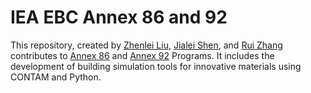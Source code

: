 # IEA EBC Annex 86 and 92
This repository, created by [Zhenlei Liu](linkedin.com/in/zhenlei-liu-247b10222), [Jialei Shen](https://www.jialeishen.com), and [Rui Zhang](https://www.linkedin.com/in/rui-zhang-sophia) contributes to [Annex 86](https://annex86.iea-ebc.org) and [Annex 92](https://annex92.iea-ebc.org) Programs. It includes the development of building simulation tools for innovative materials using CONTAM and Python.  
